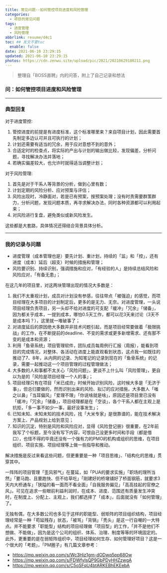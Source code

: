 ```yaml
---
title: 常见问题--如何管控项目进度和风险管理
categories:
  - 项目的常见问题
tags:
  - 进度管理
  - 风险管理
abbrlink: resume/d4c1
toc: ## 发文不要toc
  enable: false
date: 2021-06-10 23:29:15
updated: 2021-06-10 23:29:15
photos: https://cdn.zenwu.site/upload/pic/2021/20210629180211.png
---
```


> 整理自「BOSS直聘」内的问答，附上了自己记录和想法

### 问：如何管控项目进度和风险管理

---

### 典型回复

对于进度管控:

1. 管控进度的前提是有进度标准，这个标准哪里来？来自项目计划，因此需要首先制定多边认可并且可执行的计划；
2. 计划还需要有适当的冗余，用于应对意想不到的意外；
3. 合适定时的检查点，将实际的产出与计划的输出做比较，发现偏差，分析问题，寻找解决办法并落地；
4. 若确实偏差较大，也允许时就得适当调整计划；

对于风险管理:

1. 首先是对于干系人等背景的分析，做到心里有数；
2. 计划定期的风险分析、应对预案与评估；
3. 风险出现时，冷静面对，若是已有预案，按预案处理；没有时责需要群策群力，分析问题，发现问题本质，再寻求解决办法，同时各种资源都可以利用起来；
4. 对风险进行复盘，避免类似或新风险发生。

这些都是大套路，具体情况还得结合背景具体分析。

---

### 我的记录与问题

- 进度管理（成本管理也是）要先计划、重计划，持续的「监」和「控」，还有进度（成本）延后（超支）时候的措施和管理；
- 风险要识别、持续识别，强调措施和应对，「有经验的人」是持续总结风险和风险应对，「有备无患」；

在这几年的项目里，对这两块管理出现的情况大多数是：

1. 我们不太重视计划，成员对计划没有参感，往往带点「被强迫」的感觉，而项目经理在大多项目的计划制定后，更多的是无力、无奈。对进度管理，一头说项目经理负责项目，另一头却不给对进度的可支配「缓冲」「冗余」「储备」，因为都关乎成本，一提到成本，哪怕0.5天工作，都可以花3天来讨论（3天不是成本吗？），这里就一堆破事了；
2. 对进度延后的原因绝大多数并非技术问题引起，而是项目经常要做着「极限挑战」的工作，在不断提前的deadline、不变的需求或更多新增需求、还有那不变的是成本和资源；
3. 利用「鱼骨系统」项目管理软件，团队成员每周例行汇报（周报），能看到项目的完成情况，对整体、各活动在进度上能直观看到状态，这点我一如既往的推动了7、8年，从内网的记录、为知笔记的记录到现在的「鱼骨系统」的记录，需要一起推动这一个项目管理的过程管理做法；
4. 大多数的人和事都不太关心「风险问题」，更谈不上什么叫「风险管理」，更自以为是的「风险是项目经理一个人的事」；
5. 项目经理只有在项目「米已成炊」时候开始识别风险，这时候大多是「无济于事」，但总归要做的，然而识别出来的风险、拟订的应对措施，大多数人「嗤之以鼻」「当耳偏风」「爱理不理」「你说啥就是啥」，原因还是项目里已没有「缓冲」「冗余」「储备」，项目经理都是在「空谈」，各个干系人都在主观上是抗拒，「多一事不如少一事，最好没事发生」；
6. 已知未知、未知未知的技术风险，找「大米专家」是很靠谱的，能在技术解决方案上、产品规划上给到意见；
7. 知识的沉淀，特别是风险和风险应对，显得《风险登记册》很重要，在2年前我写了个标题，至今没有写下内容，可恨自己没更多时间和手段（都是借口），也怪不得的毕竟还没有一个强有力的PMO的机构或组织的思维，在项目组织、项目实施、项目经理等上做一些指导和推动。

解决措施是反过来看这些问题，但更重要是一种「项目思维」、「结构化的思维」贯穿其中。

一阵阵的项目管理「歪风邪气」在蔓延，如「PUA的要求实施」「职场的理所当然」「要马跑、且要跑快、但不给草吃」「刚建好的桥墩铺好了桥面钢筋，就要求3天内大桥通车」「狭隘的看一面而不看全面」「自我服务偏见」「高高挂起的官僚之风」。可见在追求一些眼前利益利润时，在成本、进度、范围还有质量发生冲突时，在制度上、分配上、主观上，我们都选择了「成本」，后面就没有「如何管理」了。

无独有偶，在大多数公司也多见于这样的职能型、弱矩阵的项目组织结构，项目经理经常是一种「苟延残存」状态，「被骂」「背锅」「秃头」是这一行自嘲的一大特点。并不能要求「职能型」结构的项目经理做「项目型」的工作，「并不是他们不想做、不能做」，因为是这个公司的组织、体系、治理、制度等等的环境固定的。此外，更重要的是在弱矩阵组织中，项目经理如何生存、如何管理好项目？这是一个很大的「考题」，「PM圈子」有几篇文章参考：

- <https://mp.weixin.qq.com/s/Wc3Hiz1gm-dODwq5pp68Ow>
- <https://mp.weixin.qq.com/s/FDWfyIsQP9GbPDyHHZzwgA>
- <https://mp.weixin.qq.com/s/C5oSFqU4btARKEBhEKEebA>
